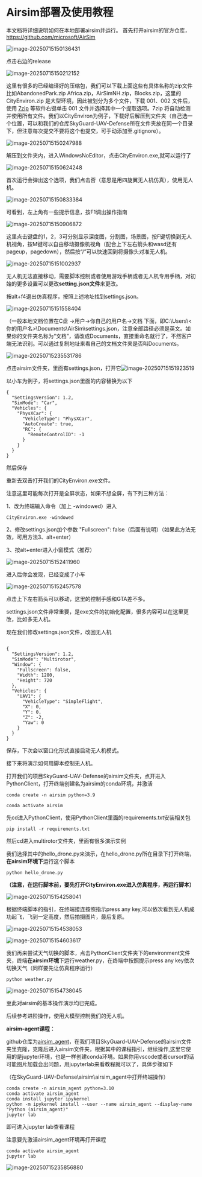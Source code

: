 # Airsim部署及使用教程

本文档将详细说明如何在本地部署airsim并运行。
首先打开airsim的官方仓库，https://github.com/microsoft/AirSim

![image-20250715150136431](https://cdn.jsdelivr.net/gh/Hydralune/Hydralunepicgo@main/image-20250715150136431.png)

点击右边的release

![image-20250715150212152](https://cdn.jsdelivr.net/gh/Hydralune/Hydralunepicgo@main/image-20250715150212152.png)

这里有很多的已经编译好的压缩包，我们可以下载上面这些有具体名称的zip文件比如AbandonedPark.zip
Africa.zip，AirSimNH.zip，Blocks.zip，这里的CityEnviron.zip 是大型环境，因此被划分为多个文件，下载 001、002 文件后，使用 [7zip](http://www.7-zip.org/download.html) 等软件右键单击 001 文件并选择其中一个提取选项。7zip 将自动检测并使用所有文件。我们以CityEnviron为例子，下载好后解压到文件夹（自己选一个位置，可以和我们的仓库SkyGuard-UAV-Defense所在文件夹放在同一个目录下，但注意每次提交不要将这个也提交，可手动添加至.gitignore）。

![image-20250715150247988](https://cdn.jsdelivr.net/gh/Hydralune/Hydralunepicgo@main/image-20250715150247988.png)

解压到文件夹内，进入WindowsNoEditor，点击CityEnviron.exe,就可以运行了

![image-20250715150624248](https://cdn.jsdelivr.net/gh/Hydralune/Hydralunepicgo@main/image-20250715150624248.png)

首次运行会弹出这个选项，我们点击否（意思是用四旋翼无人机仿真），使用无人机。

![image-20250715150833384](https://cdn.jsdelivr.net/gh/Hydralune/Hydralunepicgo@main/image-20250715150833384.png)

可看到，左上角有一些提示信息，按F1调出操作指南

![image-20250715150906872](https://cdn.jsdelivr.net/gh/Hydralune/Hydralunepicgo@main/image-20250715150906872.png)

这里点击键盘的1，2，3可分别显示深度图，分割图，场景图，按F键切换到无人机视角，按M键可以自由移动摄像机视角（配合上下左右箭头和wasd还有pageup，pagedown），然后按“/”可以快速回到将摄像头对准无人机。

![image-20250715151002937](https://cdn.jsdelivr.net/gh/Hydralune/Hydralunepicgo@main/image-20250715151002937.png)

无人机无法直接移动，需要脚本控制或者使用游戏手柄或者无人机专用手柄，对初始的更多设置可以更改**setting.json文件**来更改。

按alt+f4退出仿真程序，按照上述地址找到settings.json。

![image-20250715151558404](https://cdn.jsdelivr.net/gh/Hydralune/Hydralunepicgo@main/image-20250715151558404.png)

（一般本地文档位置在C盘 ->用户->你自己的用户名->文档 下面，即C:\Users\\<你的用户名>\Documents\AirSim\settings.json，注意全部路径必须是英文。如果你的文件夹名称为“文档”，请改成Documents，直接重命名就行了，不然客户端无法识别。可以通过复制地址来看自己的文档文件夹是否叫Documents。

![image-20250715235531786](https://cdn.jsdelivr.net/gh/Hydralune/Hydralunepicgo@main/image-20250715235531786.png)

点击airsim文件夹，里面有settings.json，打开它![image-20250715151923519](https://cdn.jsdelivr.net/gh/Hydralune/Hydralunepicgo@main/image-20250715151923519.png)

以小车为例子，将settings.json里面的内容替换为以下

```
{
  "SettingsVersion": 1.2,
  "SimMode": "Car",
  "Vehicles": {
    "PhysXCar": {
      "VehicleType": "PhysXCar",
      "AutoCreate": true,
      "RC": {
        "RemoteControlID": -1
      }
    }
  }
}
```

然后保存

重新去双击打开我们的CityEnviron.exe文件。

注意这里可能每次打开是全屏状态，如果不想全屏，有下列三种方法：

1、改为终端输入命令（加上 -windowed）进入

```
CityEnviron.exe -windowed
```

2、修改settings.json加个参数 "Fullscreen": false（后面有说明）（如果此方法无效，可用方法3、alt+enter）

3、按alt+enter进入小窗模式（推荐）

![image-20250715152411960](https://cdn.jsdelivr.net/gh/Hydralune/Hydralunepicgo@main/image-20250715152411960.png)

进入后你会发现，已经变成了小车

![image-20250715152457578](https://cdn.jsdelivr.net/gh/Hydralune/Hydralunepicgo@main/image-20250715152457578.png)

点击上下左右箭头可以移动，这里的控制手感和GTA差不多。

settings.json文件非常重要，是exe文件的初始化配置，很多内容可以在这里更改，比如多无人机。

现在我们修改settings.json文件，改回无人机

```

{
  "SettingsVersion": 1.2,
  "SimMode": "Multirotor",
  "Window": {
    "Fullscreen": false,
    "Width": 1280,
    "Height": 720
  },
  "Vehicles": {
    "UAV1": {
      "VehicleType": "SimpleFlight",
      "X": 0,
      "Y": 0,
      "Z": -2,
      "Yaw": 0
    }
  }
}
```

保存，下次会以窗口化形式直接启动无人机模式。



接下来将演示如何用脚本控制无人机。

打开我们的项目SkyGuard-UAV-Defense的airsim文件夹，点开进入PythonClient，打开终端创建名为airsim的conda环境，并激活

```
conda create -n airsim python=3.9
```

```
conda activate airsim
```

先cd进入PythonClient，使用PythonClient里面的requirements.txt安装相关包

```
pip install -r requirements.txt
```

然后cd进入multirotor文件夹，里面有很多演示实例

我们选择其中的hello_drone.py来演示，在hello_drone.py所在目录下打开终端，**在airsim环境下**运行这个脚本

```
python hello_drone.py
```

**（注意，在运行脚本前，要先打开CityEnviron.exe进入仿真程序，再运行脚本）**

![image-20250715154258041](https://cdn.jsdelivr.net/gh/Hydralune/Hydralunepicgo@main/image-20250715154258041.png)

根据终端脚本的指引，在终端接连按照指示press any key,可以依次看到无人机成功起飞，飞到一定高度，然后拍摄图片，最后复原。

![image-20250715154538053](https://cdn.jsdelivr.net/gh/Hydralune/Hydralunepicgo@main/image-20250715154538053.png)

![image-20250715154603617](https://cdn.jsdelivr.net/gh/Hydralune/Hydralunepicgo@main/image-20250715154603617.png)



我们再来尝试天气切换的脚本，点击PythonClient文件夹下的environment文件夹，终端**在airsim环境**下运行weather.py，在终端中按照提示press any key依次切换天气（同样要先让仿真程序运行）

```
python weather.py
```

![image-20250715154738045](https://cdn.jsdelivr.net/gh/Hydralune/Hydralunepicgo@main/image-20250715154738045.png)

至此对airsim的基本操作演示均已完成。

后续参考进阶操作，使用大模型控制我们的无人机。

**airsim-agent课程：**

github仓库为[airsim_agent](https://github.com/maris205/airsim_agent)，在我们项目SkyGuard-UAV-Defense的airsim文件夹里克隆，克隆后进入airsim文件夹，根据其中的课程指引，继续操作,这里它使用的是jupyter环境，也是一样创建conda环境。如果你用vscode或者cursor的话可能图片加载会出问题，用jupyterlab来看教程就可以了，具体步骤如下

（在SkyGuard-UAV-Defense\airsim\airsim_agent中打开终端操作）

```
conda create -n airsim_agent python=3.10
conda activate airsim_agent
conda install jupyter ipykernel
python -m ipykernel install --user --name airsim_agent --display-name "Python (airsim_agent)"
jupyter lab
```

即可进入jupyter lab查看课程

注意要先激活airsim_agent环境再打开课程

```
conda activate airsim_agent
jupyter lab
```

![image-20250715235856880](https://cdn.jsdelivr.net/gh/Hydralune/Hydralunepicgo@main/image-20250715235856880.png)
